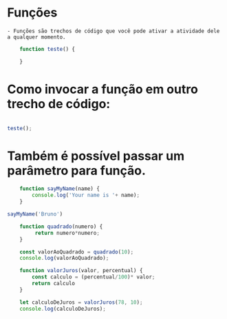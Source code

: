 # Funções

    - Funções são trechos de código que você pode ativar a atividade dele a qualquer momento. 

~~~JavaScript
    function teste() {

    }
~~~

# Como invocar a função em outro trecho de código:

~~~JavaScript

teste();

~~~

# Também é possível passar um parâmetro para função.

~~~JavaScript
    function sayMyName(name) {
        console.log('Your name is '+ name);
    }

sayMyName('Bruno')

~~~

<!-- # Exemplo de função com RETURN  -->

~~~JavaScript
    function quadrado(numero) {
         return numero*numero;
    }

    const valorAoQuadrado = quadrado(10);
    console.log(valorAoQuadrado);
~~~

<!-- # Exemplo de função com RETURN  -->

~~~JavaScript
    function valorJuros(valor, percentual) {
        const calculo = (percentual/100)* valor;
        return calculo
    }

    let calculoDeJuros = valorJuros(78, 10);
    console.log(calculoDeJuros);
~~~